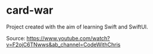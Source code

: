 # card-war #

Project created with the aim of learning Swift and SwiftUI.

Source: https://www.youtube.com/watch?v=F2ojC6TNwws&ab_channel=CodeWithChris
